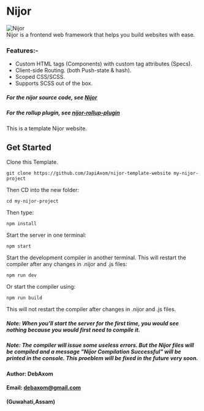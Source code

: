 # Nijor
![Nijor](./app/static/images/logo.svg) <br>
Nijor is a frontend web framework that helps you build websites with ease. <br>
### Features:-
* Custom HTML tags (Components) with  custom tag attributes (Specs).
* Client-side Routing. (both Push-state & hash).
* Scoped CSS/SCSS.
* Supports SCSS out of the box.
##### For the nijor source code, see [Nijor](https://github.com/JapiAxom/nijor)
##### For the rollup plugin, see [nijor-rollup-plugin](https://github.com/JapiAxom/nijor-rollup-plugin)
This is a template Nijor website. <br>
## Get Started
Clone this Template.
```
git clone https://github.com/JapiAxom/nijor-template-website my-nijor-project
```
Then CD into the new folder:
```
cd my-nijor-project
```
Then type:
```
npm install
```
Start the server in one terminal:
```
npm start
```
Start the development compiler in another terminal. This will restart the compiler after any changes in .nijor and .js files:
```
npm run dev
```
Or start the compiler using:
```
npm run build
```
This will not restart the compiler after changes in .nijor and .js files.
##### Note: When you'll start the server for the first time, you would see nothing because you would first need to compile it.
##### Note: The compiler will issue some useless errors. But the Nijor files will be compiled and a message "Nijor Compilation Successful" will be printed in the console. This proeblem will be fixed in the future very soon.
#### Author: DebAxom
#### Email: debaxom@gmail.com
#### (Guwahati,Assam)